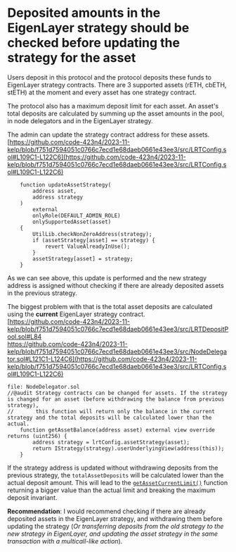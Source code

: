 # Deposited amounts in the EigenLayer strategy should be checked before updating the strategy for the asset

Users deposit in this protocol and the protocol deposits these funds to EigenLayer strategy contracts. There are 3 supported assets (rETH, cbETH, stETH) at the moment and every asset has one strategy contract.

The protocol also has a maximum deposit limit for each asset. An asset's total deposits are calculated by summing up the asset amounts in the pool, in node delegators and in the EigenLayer strategy.

The admin can update the strategy contract address for these assets.  
[https://github.com/code-423n4/2023-11-kelp/blob/f751d7594051c0766c7ecd1e68daeb0661e43ee3/src/LRTConfig.sol#L109C1-L122C6](https://github.com/code-423n4/2023-11-kelp/blob/f751d7594051c0766c7ecd1e68daeb0661e43ee3/src/LRTConfig.sol#L109C1-L122C6)

```solidity
    function updateAssetStrategy(
        address asset,
        address strategy
    )
        external
        onlyRole(DEFAULT_ADMIN_ROLE)
        onlySupportedAsset(asset)
    {
        UtilLib.checkNonZeroAddress(strategy);
        if (assetStrategy[asset] == strategy) {
            revert ValueAlreadyInUse();
        }
        assetStrategy[asset] = strategy;
    }
```

As we can see above, this update is performed and the new strategy address is assigned without checking if there are already deposited assets in the previous strategy.

The biggest problem with that is the total asset deposits are calculated using the **current** EigenLayer strategy contract.  
[https://github.com/code-423n4/2023-11-kelp/blob/f751d7594051c0766c7ecd1e68daeb0661e43ee3/src/LRTDepositPool.sol#L84  
https://github.com/code-423n4/2023-11-kelp/blob/f751d7594051c0766c7ecd1e68daeb0661e43ee3/src/NodeDelegator.sol#L121C1-L124C6](https://github.com/code-423n4/2023-11-kelp/blob/f751d7594051c0766c7ecd1e68daeb0661e43ee3/src/LRTConfig.sol#L109C1-L122C6)

```solidity
file: NodeDelegator.sol
//@audit Strategy contracts can be changed for assets. If the strategy is changed for an asset (before withdrawing the balance from previous strategy), 
//       this function will return only the balance in the current strategy and the total deposits will be calculated lower than the actual.
    function getAssetBalance(address asset) external view override returns (uint256) { 
        address strategy = lrtConfig.assetStrategy(asset);
        return IStrategy(strategy).userUnderlyingView(address(this));
    }
```

If the strategy address is updated without withdrawing deposits from the previous strategy, the `totalAssetDeposits` will be calculated lower than the actual deposit amount. This will lead to the [`getAssetCurrentLimit()`](https://github.com/code-423n4/2023-11-kelp/blob/f751d7594051c0766c7ecd1e68daeb0661e43ee3/src/LRTDepositPool.sol#L56) function returning a bigger value than the actual limit and breaking the maximum deposit invariant.

**Recommendation**: I would recommend checking if there are already deposited assets in the EigenLayer strategy, and withdrawing them before updating the strategy (*Or transferring deposits from the old strategy to the new strategy in EigenLayer, and updating the asset strategy in the same transaction with a multicall-like action*).

